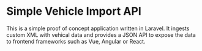 # Simple Vehicle Import API

This is a simple proof of concept application written in Laravel. It ingests custom XML with vehical data and provides a JSON API to expose the data to frontend frameworks such as Vue, Angular or React.